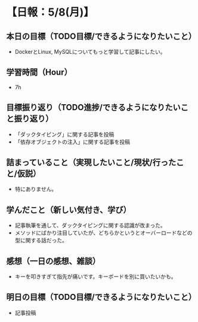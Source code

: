 # 【日報：5/8(月)】
## 本日の目標（TODO目標/できるようになりたいこと）
- DockerとLinux, MySQLについてもっと学習して記事にしたい。
## 学習時間（Hour）
- 7h
## 目標振り返り（TODO進捗/できるようになりたいこと振り返り）
- 「ダックタイピング」に関する記事を投稿
- 「依存オブジェクトの注入」に関する記事を投稿
## 詰まっていること（実現したいこと/現状/行ったこと/仮説）
- 特にありません。
## 学んだこと（新しい気付き、学び）
- 記事執筆を通して、ダックタイピングに関する認識が改まった。
- メソッドにばかり注目していたが、どちらかというとオーバーロードなどの型に関する話だった。
## 感想（一日の感想、雑談）
- キーを叩きすぎて指先が痛いです。キーボードを別に買いたいかも。
## 明日の目標（TODO目標/できるようになりたいこと）
- 記事投稿
